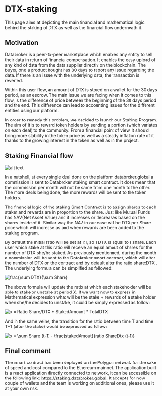 # DTX-staking

This page aims at depicting the main financial and mathematical logic behind the staking of DTX as well as the financial flow underneath it. 

## Motivation
Databroker is a peer-to-peer marketplace which enables any entity to sell their data in return of financial compensation. It enables the easy upload of any kind of data from the data supplier directly on the blockchain. The buyer, one a product bought has 30 days to report any issue regarding the data. If there is an issue with the underlying data, the transaction is reverted.

Within this user flow, an amount of DTX is stored on a wallet for the 30 days period, as an escrow. The main issue we are facing when it comes to this flow, is the difference of price between the beginning of the 30 days period and the end. This difference can lead to accounting issues for the different entities using our platform.

In order to remedy this problem, we decided to launch our Staking Program. The aim of it is to reward token holders by sending a portion (which variates on each deal) to the community. From a financial point of view, it should bring more stability in the token price as well as a steady inflation rate of it thanks to the growing interest in the token as well as in the project. 

## Staking Financial flow

![alt text](https://github.com/databrokerglobal/DTX-staking/blob/main/financial_flow.png)

In a nutshell, at every single deal done on the platform databroker.global a commission is sent to Databroker staking smart contract. It does mean that the commission per month will not be same from one month to the other. The more deals being done, the more rewards will be sent to the token holders.

The financial logic of the staking Smart Contract is to assign shares to each staker and rewards are in proportion to the share. Just like Mutual Funds has NAV(Net Asset Value) and it increases or decreases based on the shares inside of it. Similar way the NAV in our case will be DTX per Share price which will increase as and when rewards are been added to the staking program.

By default the initial ratio will be set at 1:1, so 1 DTX is equal to 1 share. Each user which stake at this ratio will receive an equal amout of shares for the number of DTX she/he staked. 
As previously mentionned, during the month a commission will be sent to the Databroker smart contract, which will alter the number of DTX on the contract and by default alter the ratio share:DTX . The underlying formula can be simplified as followed:


<img src="https://latex.codecogs.com/svg.image?frac{\sum&space;DTX}{\sum&space;Share}" title="frac{\sum DTX}{\sum Share}" />

The above formula will update the ratio at which each stakeholder will be able to stake or unstake at period X. If we want now to express in Mathematical expression what will be the stake + rewards of a stake holder when she/he decides to unstake, it could be simply expressed as follow:

<img src="https://latex.codecogs.com/svg.image?x&space;=&space;Ratio&space;Share/DTX&space;*&space;StakedAmount&space;*&space;TotalDTX" title="x = Ratio Share/DTX * StakedAmount * TotalDTX" />

And in the same veine, the transition for the ratio between time T and time T+1 (after the stake) would be expressed as follow:

<img src="https://latex.codecogs.com/svg.image?x&space;=&space;\sum&space;Share&space;(t-1)&space;-&space;\frac{stakedAmout}{ratio&space;ShareDtx&space;(t-1)}" title="x = \sum Share (t-1) - \frac{stakedAmout}{ratio ShareDtx (t-1)}" />


## Final comment

The smart contract has been deployed on the Polygon network for the sake of speed and cost compared to the Ethereum mainnet. The application built is a react application directly connected to network, it can be accessible on the following link: https://staking.databroker.global. It accepts for now couple of wallets and the team is working on additional ones, please use it at your own risk.

